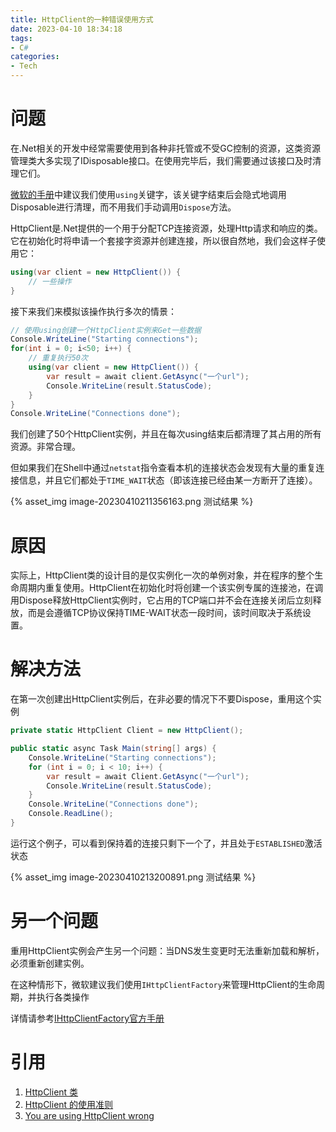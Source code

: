 ```yaml
---
title: HttpClient的一种错误使用方式
date: 2023-04-10 18:34:18
tags:
- C#
categories:
- Tech
---
```


# 问题

在.Net相关的开发中经常需要使用到各种非托管或不受GC控制的资源，这类资源管理类大多实现了IDisposable接口。在使用完毕后，我们需要通过该接口及时清理它们。

[微软的手册](https://learn.microsoft.com/en-us/dotnet/csharp/language-reference/statements/using)中建议我们使用```using```关键字，该关键字结束后会隐式地调用Disposable进行清理，而不用我们手动调用```Dispose```方法。

HttpClient是.Net提供的一个用于分配TCP连接资源，处理Http请求和响应的类。它在初始化时将申请一个套接字资源并创建连接，所以很自然地，我们会这样子使用它：

<!--more-->

```c#
using(var client = new HttpClient()) {
    // 一些操作
}
```

接下来我们来模拟该操作执行多次的情景：

```c#
// 使用using创建一个HttpClient实例来Get一些数据
Console.WriteLine("Starting connections");
for(int i = 0; i<50; i++) {
    // 重复执行50次
    using(var client = new HttpClient()) {
    	var result = await client.GetAsync("一个url");
		Console.WriteLine(result.StatusCode);
	}
}
Console.WriteLine("Connections done");
```

我们创建了50个HttpClient实例，并且在每次using结束后都清理了其占用的所有资源。非常合理。

但如果我们在Shell中通过```netstat```指令查看本机的连接状态会发现有大量的重复连接信息，并且它们都处于```TIME_WAIT```状态（即该连接已经由某一方断开了连接）。

{% asset_img image-20230410211356163.png 测试结果 %}

# 原因

实际上，HttpClient类的设计目的是仅实例化一次的单例对象，并在程序的整个生命周期内重复使用。HttpClient在初始化时将创建一个该实例专属的连接池，在调用Dispose释放HttpClient实例时，它占用的TCP端口并不会在连接关闭后立刻释放，而是会遵循TCP协议保持TIME-WAIT状态一段时间，该时间取决于系统设置。

# 解决方法

在第一次创建出HttpClient实例后，在非必要的情况下不要Dispose，重用这个实例

```c#
private static HttpClient Client = new HttpClient();

public static async Task Main(string[] args) {
    Console.WriteLine("Starting connections");
    for (int i = 0; i < 10; i++) {
        var result = await Client.GetAsync("一个url");
        Console.WriteLine(result.StatusCode);
    }
    Console.WriteLine("Connections done");
    Console.ReadLine();
}
```

运行这个例子，可以看到保持着的连接只剩下一个了，并且处于```ESTABLISHED```激活状态

{% asset_img image-20230410213200891.png 测试结果 %}

# 另一个问题

重用HttpClient实例会产生另一个问题：当DNS发生变更时无法重新加载和解析，必须重新创建实例。

在这种情形下，微软建议我们使用```IHttpClientFactory```来管理HttpClient的生命周期，并执行各类操作

详情请参考[IHttpClientFactory官方手册](https://learn.microsoft.com/zh-cn/dotnet/core/extensions/httpclient-factory)

# 引用

1. [HttpClient 类](https://learn.microsoft.com/zh-cn/dotnet/api/System.Net.Http.HttpClient?view=net-7.0)
2. [HttpClient 的使用准则](https://learn.microsoft.com/zh-cn/dotnet/api/System.Net.Http.HttpClient?view=net-7.0)
3. [You are using HttpClient wrong](https://www.aspnetmonsters.com/2016/08/2016-08-27-httpclientwrong/)